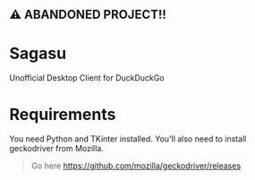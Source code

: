 ## :warning: ABANDONED PROJECT!!
# Sagasu
Unofficial Desktop Client for DuckDuckGo
# Requirements
You need Python and TKinter installed.
You'll also need to install geckodriver from Mozilla. 
> Go here https://github.com/mozilla/geckodriver/releases
